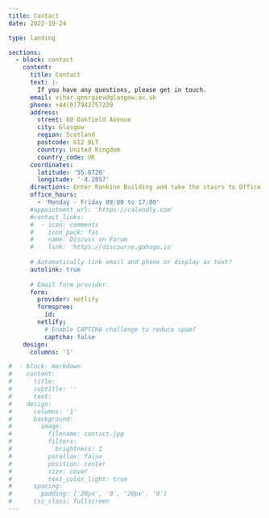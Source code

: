 ```yaml
---
title: Contact
date: 2022-10-24

type: landing

sections:
  - block: contact
    content:
      title: Contact
      text: |-
        If you have any questions, please get in touch.
      email: vihar.georgiev@glasgow.ac.uk
      phone: +44(0)7942757239
      address:
        street: 80 Oakfield Avenue 
        city: Glasgow
        region: Scotland
        postcode: G12 8LT
        country: United Kingdom
        country_code: UK
      coordinates:
        latitude: '55.8726'
        longitude: '-4.2857'
      directions: Enter Rankine Building and take the stairs to Office 702 on Floor 7
      office_hours:
        - 'Monday - Friday 09:00 to 17:00'
      #appointment_url: 'https://calendly.com'
      #contact_links:
      #  - icon: comments
      #    icon_pack: fas
      #    name: Discuss on Forum
      #    link: 'https://discourse.gohugo.io'
    
      # Automatically link email and phone or display as text?
      autolink: true
    
      # Email form provider
      form:
        provider: netlify
        formspree:
          id:
        netlify:
          # Enable CAPTCHA challenge to reduce spam?
          captcha: false
    design:
      columns: '1'

#  - block: markdown
#    content:
#      title:
#      subtitle: ''
#      text:
#    design:
#      columns: '1'
#      background:
#        image: 
#          filename: contact.jpg
#          filters:
#            brightness: 1
#          parallax: false
#          position: center
#          size: cover
#          text_color_light: true
#      spacing:
#        padding: ['20px', '0', '20px', '0']
#      css_class: fullscreen
---
```


